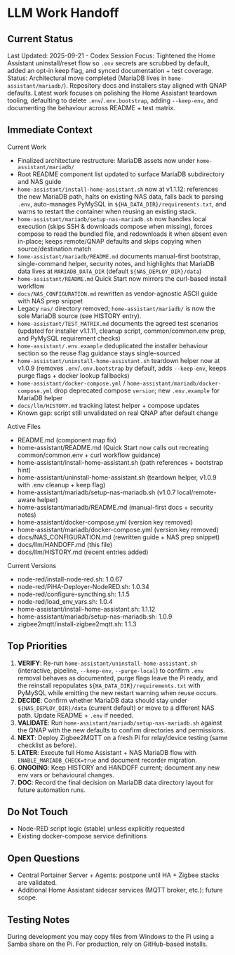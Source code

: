 # LLM Work Handoff

## Current Status

Last Updated: 2025-09-21 - Codex
Session Focus: Tightened the Home Assistant uninstall/reset flow so `.env` secrets are scrubbed by default, added an opt-in keep flag, and synced documentation + test coverage.
Status: Architectural move completed (MariaDB lives in `home-assistant/mariadb/`). Repository docs and installers stay aligned with QNAP defaults. Latest work focuses on polishing the Home Assistant teardown tooling, defaulting to delete `.env`/`.env.bootstrap`, adding `--keep-env`, and documenting the behaviour across README + test matrix.

## Immediate Context

Current Work
- Finalized architecture restructure: MariaDB assets now under `home-assistant/mariadb/`
- Root README component list updated to surface MariaDB subdirectory and NAS guide
- `home-assistant/install-home-assistant.sh` now at v1.1.12: references the new MariaDB path, halts on existing NAS data, falls back to parsing `.env`, auto-manages PyMySQL in `${HA_DATA_DIR}/requirements.txt`, and warns to restart the container when reusing an existing stack.
- `home-assistant/mariadb/setup-nas-mariadb.sh` now handles local execution (skips SSH & downloads compose when missing), forces compose to read the bundled file, and redownloads it when absent even in-place; keeps remote/QNAP defaults and skips copying when source/destination match
- `home-assistant/mariadb/README.md` documents manual-first bootstrap, single-command helper, security notes, and highlights that MariaDB data lives at `MARIADB_DATA_DIR` (default `${NAS_DEPLOY_DIR}/data`)
- `home-assistant/README.md` Quick Start now mirrors the curl-based install workflow
- `docs/NAS_CONFIGURATION.md` rewritten as vendor-agnostic ASCII guide with NAS prep snippet
- Legacy `nas/` directory removed; `home-assistant/mariadb/` is now the sole MariaDB source (see HISTORY entry).
- `home-assistant/TEST_MATRIX.md` documents the agreed test scenarios (updated for installer v1.1.11, cleanup script, common/common.env prep, and PyMySQL requirement checks)
- `home-assistant/.env.example` deduplicated the installer behaviour section so the reuse flag guidance stays single-sourced
- `home-assistant/uninstall-home-assistant.sh` teardown helper now at v1.0.9 (removes `.env`/`.env.bootstrap` by default, adds `--keep-env`, keeps purge flags + docker lookup fallbacks)
- `home-assistant/docker-compose.yml` / `home-assistant/mariadb/docker-compose.yml` drop deprecated compose `version`; new `.env.example` for MariaDB helper
- `docs/llm/HISTORY.md` tracking latest helper + compose updates
- Known gap: script still unvalidated on real QNAP after default change

Active Files
- README.md (component map fix)
- home-assistant/README.md (Quick Start now calls out recreating common/common.env + curl workflow guidance)
- home-assistant/install-home-assistant.sh (path references + bootstrap hint)
- home-assistant/uninstall-home-assistant.sh (teardown helper, v1.0.9 with .env cleanup + keep flag)
- home-assistant/mariadb/setup-nas-mariadb.sh (v1.0.7 local/remote-aware helper)
- home-assistant/mariadb/README.md (manual-first docs + security notes)
- home-assistant/docker-compose.yml (version key removed)
- home-assistant/mariadb/docker-compose.yml (version key removed)
- docs/NAS_CONFIGURATION.md (rewritten guide + NAS prep snippet)
- docs/llm/HANDOFF.md (this file)
- docs/llm/HISTORY.md (recent entries added)

Current Versions
- node-red/install-node-red.sh: 1.0.67
- node-red/PiHA-Deployer-NodeRED.sh: 1.0.34
- node-red/configure-syncthing.sh: 1.1.5
- node-red/load_env_vars.sh: 1.0.4
- home-assistant/install-home-assistant.sh: 1.1.12
- home-assistant/mariadb/setup-nas-mariadb.sh: 1.0.9
- zigbee2mqtt/install-zigbee2mqtt.sh: 1.1.3

## Top Priorities

1) **VERIFY**: Re-run `home-assistant/uninstall-home-assistant.sh` (interactive, pipeline, `--keep-env`, `--purge-local`) to confirm `.env` removal behaves as documented, purge flags leave the Pi ready, and the reinstall repopulates `${HA_DATA_DIR}/requirements.txt` with PyMySQL while emitting the new restart warning when reuse occurs.
2) **DECIDE**: Confirm whether MariaDB data should stay under `${NAS_DEPLOY_DIR}/data` (current default) or move to a different NAS path. Update README + `.env` if needed.
3) **VALIDATE**: Run `home-assistant/mariadb/setup-nas-mariadb.sh` against the QNAP with the new defaults to confirm directories and permissions.
4) **NEXT**: Deploy Zigbee2MQTT on a fresh Pi for relay/device testing (same checklist as before).
5) **LATER**: Execute full Home Assistant + NAS MariaDB flow with `ENABLE_MARIADB_CHECK=true` and document recorder migration.
6) **ONGOING**: Keep HISTORY and HANDOFF current; document any new env vars or behavioural changes.
7) **DOC**: Record the final decision on MariaDB data directory layout for future automation runs.

## Do Not Touch

- Node-RED script logic (stable) unless explicitly requested
- Existing docker-compose service definitions

## Open Questions

- Central Portainer Server + Agents: postpone until HA + Zigbee stacks are validated.
- Additional Home Assistant sidecar services (MQTT broker, etc.): future scope.

## Testing Notes

During development you may copy files from Windows to the Pi using a Samba share on the Pi. For production, rely on GitHub-based installs.

